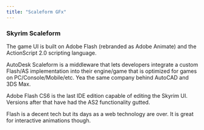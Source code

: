 ```yaml
---
title: "Scaleform GFx"
---
```


### Skyrim Scaleform
The game UI is built on Adobe Flash (rebranded as Adobe Animate) and the ActionScript 2.0 scripting language.

AutoDesk Scaleform is a middleware that lets developers integrate a custom Flash/AS implementation into their engine/game that is optimized for games on PC/Console/Mobile/etc.
Yea the same company behind AutoCAD and 3DS Max.

Adobe Flash CS6 is the last IDE edition capable of editing the Skyrim UI.
Versions after that have had the AS2 functionality gutted.

Flash is a decent tech but its days as a web technology are over.
It is great for interactive animations though.
